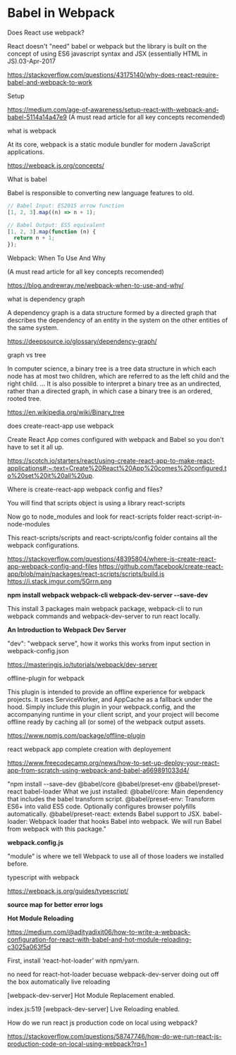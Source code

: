 # Babel in Webpack

Does React use webpack?

React doesn't "need" babel or webpack but the library is built on the concept of using ES6 javascript syntax and JSX (essentially HTML in JS).03-Apr-2017

https://stackoverflow.com/questions/43175140/why-does-react-require-babel-and-webpack-to-work

Setup

https://medium.com/age-of-awareness/setup-react-with-webpack-and-babel-5114a14a47e9 (A must read article for all key concepts recomended)

what is webpack

At its core, webpack is a static module bundler for modern JavaScript applications.

https://webpack.js.org/concepts/

What is babel

Babel is responsible to converting new language features to old.

```jsx showLineNumbers
// Babel Input: ES2015 arrow function
[1, 2, 3].map((n) => n + 1);

// Babel Output: ES5 equivalent
[1, 2, 3].map(function (n) {
  return n + 1;
});
```

Webpack: When To Use And Why

(A must read article for all key concepts recomended)

https://blog.andrewray.me/webpack-when-to-use-and-why/

what is dependency graph

A dependency graph is a data structure formed by a directed graph that describes the dependency of an entity in the system on the other entities of the same system.

https://deepsource.io/glossary/dependency-graph/

graph vs tree

In computer science, a binary tree is a tree data structure in which each node has at most two children, which are referred to as the left child and the right child. ... It is also possible to interpret a binary tree as an undirected, rather than a directed graph, in which case a binary tree is an ordered, rooted tree.

https://en.wikipedia.org/wiki/Binary_tree

does create-react-app use webpack

Create React App comes configured with webpack and Babel so you don't have to set it all up.

https://scotch.io/starters/react/using-create-react-app-to-make-react-applications#:~:text=Create%20React%20App%20comes%20configured,to%20set%20it%20all%20up.

Where is create-react-app webpack config and files?

You will find that scripts object is using a library react-scripts

Now go to node_modules and look for react-scripts folder react-script-in-node-modules

This react-scripts/scripts and react-scripts/config folder contains all the webpack configurations.

https://stackoverflow.com/questions/48395804/where-is-create-react-app-webpack-config-and-files
https://github.com/facebook/create-react-app/blob/main/packages/react-scripts/scripts/build.js
https://i.stack.imgur.com/5Grrn.png

**npm install webpack webpack-cli webpack-dev-server --save-dev**

This install 3 packages main webpack package, webpack-cli to run webpack commands and webpack-dev-server to run react locally.

**An Introduction to Webpack Dev Server**

"dev": "webpack serve", how it works this works from input section in webpack-config.json

https://masteringjs.io/tutorials/webpack/dev-server

offline-plugin for webpack

This plugin is intended to provide an offline experience for webpack projects. It uses ServiceWorker, and AppCache as a fallback under the hood. Simply include this plugin in your webpack.config, and the accompanying runtime in your client script, and your project will become offline ready by caching all (or some) of the webpack output assets.

https://www.npmjs.com/package/offline-plugin

react webpack app complete creation with deployement

https://www.freecodecamp.org/news/how-to-set-up-deploy-your-react-app-from-scratch-using-webpack-and-babel-a669891033d4/

"npm install --save-dev @babel/core @babel/preset-env @babel/preset-react babel-loader
What we just installed:
@babel/core: Main dependency that includes the babel transform script.
@babel/preset-env: Transform ES6+ into valid ES5 code. Optionally configures browser polyfills automatically.
@babel/preset-react: extends Babel support to JSX.
babel-loader: Webpack loader that hooks Babel into webpack. We will run Babel from webpack with this package."

**webpack.config.js**

"module" is where we tell Webpack to use all of those loaders we installed before.

typescript with webpack

https://webpack.js.org/guides/typescript/

**source map for better error logs**

**Hot Module Reloading**

https://medium.com/@adityadixit06/how-to-write-a-webpack-configuration-for-react-with-babel-and-hot-module-reloading-c3025a063f5d

First, install ‘react-hot-loader’ with npm/yarn.

no need for react-hot-loader becuase webpack-dev-server doing out off the box automatically live reloading

[webpack-dev-server] Hot Module Replacement enabled.

index.js:519 [webpack-dev-server] Live Reloading enabled.

How do we run react js production code on local using webpack?

https://stackoverflow.com/questions/58747746/how-do-we-run-react-js-production-code-on-local-using-webpack?rq=1
